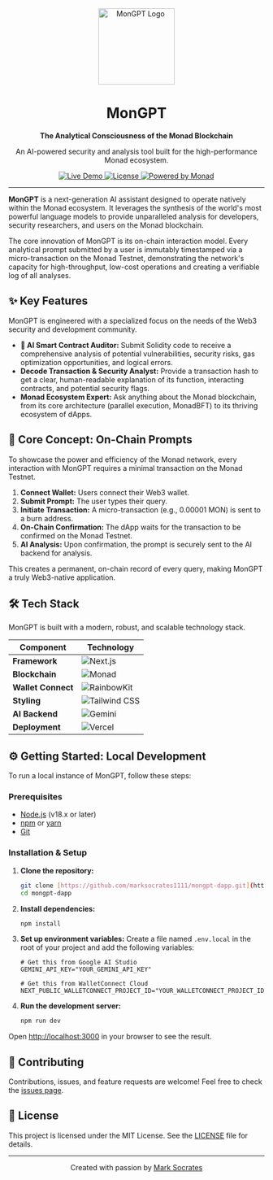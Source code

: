 <div align="center">
  <img src="https://raw.githubusercontent.com/marksocrates1111/mongpt-dapp/main/public/logo.png" alt="MonGPT Logo" width="150">
  <h1>MonGPT</h1>
  <p>
    <b>The Analytical Consciousness of the Monad Blockchain</b>
  </p>
  <p>
    An AI-powered security and analysis tool built for the high-performance Monad ecosystem.
  </p>
  
  <a href="https://mongpt.marksocratests.xyz/">
    <img src="https://img.shields.io/badge/Live%20Demo-▲%20Vercel-black?style=for-the-badge" alt="Live Demo">
  </a>
  <a href="https://github.com/marksocrates1111/mongpt-dapp/blob/main/LICENSE">
    <img src="https://img.shields.io/badge/License-MIT-purple?style=for-the-badge" alt="License">
  </a>
  <a href="https://monad.xyz/">
    <img src="https://img.shields.io/badge/Powered%20by-Monad-violet?style=for-the-badge" alt="Powered by Monad">
  </a>

</div>

---

**MonGPT** is a next-generation AI assistant designed to operate natively within the Monad ecosystem. It leverages the synthesis of the world's most powerful language models to provide unparalleled analysis for developers, security researchers, and users on the Monad blockchain.

The core innovation of MonGPT is its on-chain interaction model. Every analytical prompt submitted by a user is immutably timestamped via a micro-transaction on the Monad Testnet, demonstrating the network's capacity for high-throughput, low-cost operations and creating a verifiable log of all analyses.

## ✨ Key Features

MonGPT is engineered with a specialized focus on the needs of the Web3 security and development community.

* **🧠 AI Smart Contract Auditor:** Submit Solidity code to receive a comprehensive analysis of potential vulnerabilities, security risks, gas optimization opportunities, and logical errors.
* **Decode Transaction & Security Analyst:** Provide a transaction hash to get a clear, human-readable explanation of its function, interacting contracts, and potential security flags.
* **Monad Ecosystem Expert:** Ask anything about the Monad blockchain, from its core architecture (parallel execution, MonadBFT) to its thriving ecosystem of dApps.

## 🚀 Core Concept: On-Chain Prompts

To showcase the power and efficiency of the Monad network, every interaction with MonGPT requires a minimal transaction on the Monad Testnet.

1.  **Connect Wallet:** Users connect their Web3 wallet.
2.  **Submit Prompt:** The user types their query.
3.  **Initiate Transaction:** A micro-transaction (e.g., 0.00001 MON) is sent to a burn address.
4.  **On-Chain Confirmation:** The dApp waits for the transaction to be confirmed on the Monad Testnet.
5.  **AI Analysis:** Upon confirmation, the prompt is securely sent to the AI backend for analysis.

This creates a permanent, on-chain record of every query, making MonGPT a truly Web3-native application.

## 🛠️ Tech Stack

MonGPT is built with a modern, robust, and scalable technology stack.

| Component         | Technology                                                                                                  |
| ----------------- | ----------------------------------------------------------------------------------------------------------- |
| **Framework** | ![Next.js](https://img.shields.io/badge/Next.js-000000?style=for-the-badge&logo=next.js&logoColor=white)      |
| **Blockchain** | ![Monad](https://img.shields.io/badge/Monad-9B51E0?style=for-the-badge&logo=ethereum&logoColor=white)          |
| **Wallet Connect**| ![RainbowKit](https://img.shields.io/badge/RainbowKit-0E76FD?style=for-the-badge&logo=rainbow&logoColor=white)|
| **Styling** | ![Tailwind CSS](https://img.shields.io/badge/Tailwind_CSS-38B2AC?style=for-the-badge&logo=tailwind-css&logoColor=white) |
| **AI Backend** | ![Gemini](https://img.shields.io/badge/Google_Gemini-8E75B9?style=for-the-badge&logo=google&logoColor=white)    |
| **Deployment** | ![Vercel](https://img.shields.io/badge/Vercel-000000?style=for-the-badge&logo=vercel&logoColor=white)          |

## ⚙️ Getting Started: Local Development

To run a local instance of MonGPT, follow these steps:

### Prerequisites

- [Node.js](https://nodejs.org/en/) (v18.x or later)
- [npm](https://www.npmjs.com/) or [yarn](https://yarnpkg.com/)
- [Git](https://git-scm.com/)

### Installation & Setup

1.  **Clone the repository:**
    ```bash
    git clone [https://github.com/marksocrates1111/mongpt-dapp.git](https://github.com/marksocrates1111/mongpt-dapp.git)
    cd mongpt-dapp
    ```

2.  **Install dependencies:**
    ```bash
    npm install
    ```

3.  **Set up environment variables:**
    Create a file named `.env.local` in the root of your project and add the following variables:
    ```env
    # Get this from Google AI Studio
    GEMINI_API_KEY="YOUR_GEMINI_API_KEY"

    # Get this from WalletConnect Cloud
    NEXT_PUBLIC_WALLETCONNECT_PROJECT_ID="YOUR_WALLETCONNECT_PROJECT_ID"
    ```

4.  **Run the development server:**
    ```bash
    npm run dev
    ```

Open [http://localhost:3000](http://localhost:3000) in your browser to see the result.

## 🤝 Contributing

Contributions, issues, and feature requests are welcome! Feel free to check the [issues page](https://github.com/marksocrates1111/mongpt-dapp/issues).

## 📄 License

This project is licensed under the MIT License. See the [LICENSE](https://github.com/marksocrates1111/mongpt-dapp/blob/main/LICENSE) file for details.

---
<div align="center">
  <p>Created with passion by <a href="https://github.com/marksocrates1111">Mark Socrates</a></p>
</div>
